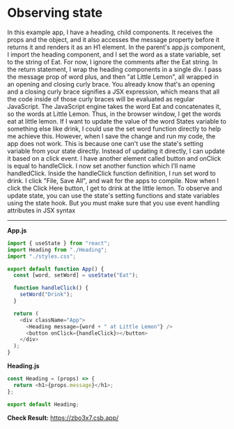# Observing state

In this example app, I have a heading, child components. It receives the props and the object, and it also accesses the message property before it returns it and renders it as an H1 element. In the parent's app.js component, I import the heading component, and I set the word as a state variable, set to the string of Eat. For now, I ignore the comments after the Eat string. In the return statement, I wrap the heading components in a single div. I pass the message prop of word plus, and then "at Little Lemon", all wrapped in an opening and closing curly brace. You already know that's an opening and a closing curly brace signifies a JSX expression, which means that all the code inside of those curly braces will be evaluated as regular JavaScript. The JavaScript engine takes the word Eat and concatenates it, so the words at Little Lemon. Thus, in the browser window, I get the words eat at little lemon. If I want to update the value of the word States variable to something else like drink, I could use the set word function directly to help me achieve this. However, when I save the change and run my code, the app does not work. This is because one can't use the state's setting variable from your state directly. Instead of updating it directly, I can update it based on a click event. I have another element called button and onClick is equal to handleClick. I now set another function which I'll name handledClick. Inside the handleClick function definition, I run set word to drink. I click "File, Save All", and wait for the apps to compile. Now when I click the Click Here button, I get to drink at the little lemon. To observe and update state, you can use the state's setting functions and state variables using the state hook. But you must make sure that you use event handling attributes in JSX syntax

***

**App.js**

```js
import { useState } from "react";
import Heading from "./Heading";
import "./styles.css";

export default function App() {
  const [word, setWord] = useState("Eat");

  function handleClick() {
    setWord("Drink");
  }

  return (
    <div className="App">
      <Heading message={word + " at Little Lemon"} />
      <button onClick={handleClick}></button>
    </div>
  );
}
```

**Heading.js**
```js
const Heading = (props) => {
  return <h1>{props.message}</h1>;
};

export default Heading;
```

**Check Result:**
https://zbo3x7.csb.app/
